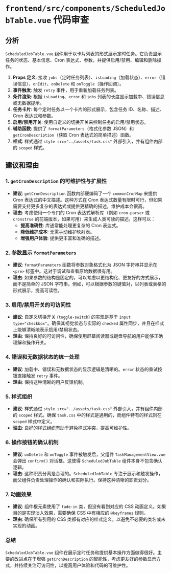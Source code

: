 # `frontend/src/components/ScheduledJobTable.vue` 代码审查

## 分析

`ScheduledJobTable.vue` 组件用于以卡片列表的形式展示定时任务。它负责显示任务的状态、基本信息、Cron 表达式、参数，并提供启用/禁用、编辑和删除操作。

1.  **Props 定义**: 接收 `jobs`（定时任务列表）、`isLoading`（加载状态）、`error`（错误信息）、`onEdit`、`onDelete` 和 `onToggle`（操作回调）。
2.  **事件触发**: 触发 `retry` 事件，用于重新加载任务列表。
3.  **条件渲染**: 根据 `isLoading`、`error` 和 `jobs` 列表的长度显示加载中、错误信息或无数据提示。
4.  **任务卡片**: 每个定时任务以一个卡片的形式展示，包含任务 ID、名称、描述、Cron 表达式和参数。
5.  **启用/禁用开关**: 使用自定义的切换开关来控制任务的启用/禁用状态。
6.  **辅助函数**: 提供了 `formatParameters`（格式化参数 JSON）和 `getCronDescription`（获取 Cron 表达式的简单描述）函数。
7.  **样式**: 样式通过 `style src="../assets/task.css"` 外部引入，并有组件内部的 `scoped` 样式。

## 建议和理由

### 1. `getCronDescription` 的可维护性与扩展性

*   **建议**: `getCronDescription` 函数内部硬编码了一个 `commonCronMap` 来提供 Cron 表达式的中文描述。这种方式在 Cron 表达式数量有限时可行，但如果需要支持更多复杂的表达式或提供更精确的描述，维护成本会很高。
*   **理由**: 考虑使用一个专门的 Cron 表达式解析库（例如 `cron-parser` 或 `cronstrue` 的前端版本，如果可用）来生成人类可读的描述。这样可以：
    *   **提高准确性**: 库通常能处理更复杂的 Cron 表达式。
    *   **降低维护成本**: 无需手动维护映射表。
    *   **增强用户体验**: 提供更丰富和准确的描述。

### 2. 参数显示 `formatParameters`

*   **建议**: `formatParameters` 函数将参数对象格式化为 JSON 字符串并显示在 `<pre>` 标签中。这对于调试和查看原始数据很有用。
*   **理由**: 如果参数的结构是固定的，可以考虑以更结构化、更友好的方式展示，而不是简单的 JSON 字符串。例如，可以根据参数的键值对，以列表或表格的形式展示，提高可读性。

### 3. 启用/禁用开关的可访问性

*   **建议**: 自定义切换开关 (`toggle-switch`) 的实现是基于 `input type="checkbox"`。确保其视觉状态与实际的 `checked` 属性同步，并且在样式上能够清晰地表示启用/禁用状态。
*   **理由**: 保持良好的可访问性，确保使用屏幕阅读器或键盘导航的用户能够正确理解和操作开关。

### 4. 错误和无数据状态的统一处理

*   **建议**: 加载中、错误和无数据状态的显示逻辑是清晰的。`error` 状态的重试按钮直接触发 `retry` 事件。
*   **理由**: 保持这种清晰的用户反馈机制。

### 5. 样式组织

*   **建议**: 样式通过 `style src="../assets/task.css"` 外部引入，并有组件内部的 `scoped` 样式。确保 `task.css` 中的样式是通用的，而组件特有的样式则在 `scoped` 样式中定义。
*   **理由**: 良好的样式组织有助于避免样式冲突，提高可维护性。

### 6. 操作按钮的确认机制

*   **建议**: `onDelete` 和 `onToggle` 事件被触发后，父组件 `TaskManagementView.vue` 会弹出 `confirm()` 对话框。这使得 `ScheduledJobTable` 组件本身不包含确认逻辑。
*   **理由**: 这种职责分离是合理的。`ScheduledJobTable` 专注于展示和触发操作，而父组件负责处理操作的确认和实际执行。保持这种清晰的职责划分。

### 7. 动画效果

*   **建议**: 组件根元素使用了 `fade-in` 类，但没有看到对应的 CSS 动画定义。如果目的是实现淡入效果，需要确保 CSS 中有相应的 `@keyframes` 规则。
*   **理由**: 确保所有引用的 CSS 类都有对应的样式定义，以避免不必要的类名或未实现的动画。

### 总结

`ScheduledJobTable.vue` 组件在展示定时任务和提供基本操作方面做得很好。主要的改进点在于增强 `getCronDescription` 的智能性，考虑更友好的参数显示方式，并持续关注可访问性，以提高用户体验和代码的可维护性。
